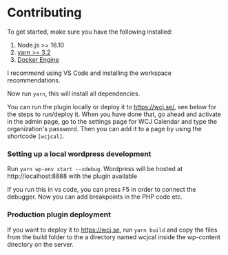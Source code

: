 # Contributing

To get started, make sure you have the following installed:

1. Node.js >= 16.10
2. [yarn >= 3.2](https://yarnpkg.com/getting-started/install)
3. [Docker Engine](https://docs.docker.com/engine/install/)

I recommend using VS Code and installing the workspace recommendations.

Now run `yarn`, this will install all dependencies. 

You can run the plugin locally or deploy it to https://wcj.se/, see below for the steps to run/deploy it. 
When you have done that, go ahead and activate in the admin page, go to the settings page for WCJ Calendar and 
type the organization's password. Then you can add it to a page by using the shortcode `[wcjcal]`.

### Setting up a local wordpress development

Run `yarn wp-env start --xdebug`. Wordpress will be hosted at http://localhost:8888 with the plugin available

If you run this in vs code, you can press F5 in order to connect the debugger. Now you can add breakpoints in the PHP code etc. 

### Production plugin deployment

If you want to deploy it to https://wcj.se, run `yarn build` and copy the files from the build folder to the a 
directory named wcjcal inside the wp-content directory on the server.
